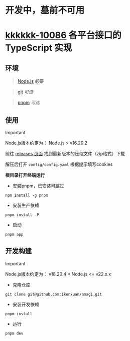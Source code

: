 # 开发中，墓前不可用
# [kkkkkk-10086](https://github.com/ikenxuan/kkkkkk-10086) 各平台接口的 TypeScript 实现

## 环境
> [Node.js](https://nodejs.org) **必要**

> [git](https://git-scm.com) _可选_

> [pnpm](https://pnpm.io) _可选_

## 使用
> [!IMPORTANT]
> Node.js版本约定为：
> Node.js > v16.20.2

前往 [releases 页面](https://github.com/ikenxuan/amagi/releases) 找到最新版本的压缩文件（zip格式）下载

解压后打开 `config/config.yaml` 根据提示填写cookies

**根目录打开终端运行**

* 安装pnpm，已安装可跳过
```
npm install -g pnpm
```
* 安装生产依赖
```
pnpm install -P
```
* 启动
```
pnpm app
```

## 开发构建
> [!IMPORTANT]
> Node.js版本约定为：
> v18.20.4 < Node.js  <= v22.x.x
* 克隆仓库
```
git clone git@github.com:ikenxuan/amagi.git
```
* 安装开发依赖
```
pnpm install
```
* 运行
```
pnpm dev
```